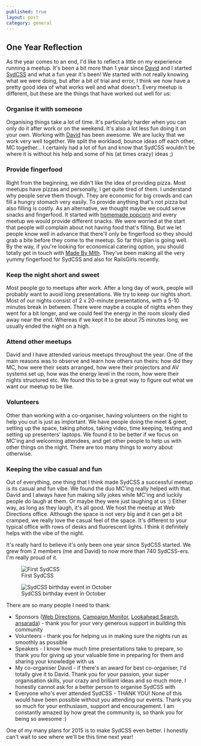 ```yaml
---
published: true
layout: post
category: general
---
```


## One Year Reflection

As the year comes to an end, I'd like to reflect a little on my experience running a meetup. It's been a bit more than 1 year since [David](http://twitter.com/dp_lewis) and I started [SydCSS](http://sydcss.com) and what a fun year it's been! We started with not really knowing what we were doing, but after a bit of trial and error, I think we now have a pretty good idea of what works well and what doesn't. Every meetup is different, but these are the things that have worked out well for us:

### Organise it with someone
Organising things take a lot of time. It's particularly harder when you can only do it after work or on the weekend. It's also a lot less fun doing it on your own. Working with [David](http://twitter.com/dp_lewis) has been awesome. We are lucky that we work very well together. We split the worklaod, bounce ideas off each other, MC together... I certainly had a lot of fun and know that SydCSS wouldn't be where it is without his help and some of his (at times crazy) ideas ;)

### Provide fingerfood
Right from the beginning, we didn't like the idea of providing pizza. Most meetups have pizzas and personally, I get quite tired of them. I understand why people serve them though. They are economic for big crowds and can fill a hungry stomach very easily. To provide anything that's not pizza but also filling is costly. As an alternative, we thought maybe we could serve snacks and fingerfood. It started with [homemade popcorn](http://fionachan.net/2013/10/first-sydcss.html) and every meetup we would provide different snacks. We were worried at the start that people will complain about not having food that's filling. But we let people know well in advance that there'll only be fingerfood so they should grab a bite before they come to the meetup. So far this plan is going well. By the way, if you're looking for economical catering option, you should totally get in touch with [Made By Mith](https://www.facebook.com/madebymith). They've been making all the very yummy fingerfood for SydCSS and also for RailsGirls recently.

### Keep the night short and sweet
Most people go to meetups after work. After a long day of work, people will probably want to avoid long presentations. We try to keep our nights short. Most of our nights consist of 2 x 20-minute presentations, with a 5-10 minutes break in between. There were maybe a couple of nights when they went for a bit longer, and we could feel the energy in the room slowly died away near the end. Whereas if we kept it to be about 75 minutes long, we usually ended the night on a high.

### Attend other meetups
David and I have attended various meetups throughout the year. One of the main reasons was to observe and learn how others run theirs: how did they MC, how were their seats arranged, how were their projectors and AV systems set up, how was the energy level in the room, how were their nights structured etc. We found this to be a great way to figure out what we want our meetup to be like.

### Volunteers
Other than working with a co-organiser, having volunteers on the night to help you out is just as important. We have people doing the meet & greet, setting up the space, taking photos, taking video, time keeping, testing and setting up presenters' laptops. We found it to be better if we focus on MC'ing and welcoming attendees, and get other people to help us with other things on the night. There are too many things to worry about otherwise.

### Keeping the vibe casual and fun
Out of everything, one thing that I think made SydCSS a successful meetup is its casual and fun vibe. We found the duo MC'ing really helped with that. David and I always have fun making silly jokes while MC'ing and luckily people do laugh at them. Or maybe they were just laughing at us :) Either way, as long as they laugh, it's all good. We host the meetup at Web Directions office. Although the space is not very big and it can get a bit cramped, we really love the casual feel of the space. It's different to your typical office with rows of desks and fluorescent lights. I think it definitely helps with the vibe of the night.

It's really hard to believe it's only been one year since SydCSS started. We grew from 2 members (me and David) to now more than 740 SydCSS-ers. I'm really proud of it. 

<figure class="txt-center">
    <img src="http://fionachan.net/assets/img/photos/sydcss04.jpg" alt="First SydCSS">
    <figcaption class="type-muted type-s">First SydCSS</figcaption>
</figure>

<figure class="txt-center">
    <img src="http://photos2.meetupstatic.com/photos/event/9/f/d/a/600_428920922.jpeg" alt="SydCSS birthday event in October">
    <figcaption class="type-muted type-s">SydCSS birthday event in October</figcaption>
</figure>

There are so many people I need to thank:
- Sponsors ([Web Directions](http://webdirections.org), [Campaign Monitor](http://campaignmonitor.com), [Lookahead Search](http://www.lookahead.com.au/), [ansarada](http://www.ansarada.com/)) - thank you for your very generous support in building this community
- Volunteers - thank you for helping us in making sure the nights run as smoothly as possible
- Speakers - I know how much time presentations take to prepare, so thank you for giving up your valuable time in preparing for them and sharing your knowledge with us
- My co-organiser David - if there's an award for best co-organiser, I'd totally give it to David. Thank you for your passion, your super organisation skills, your crazy and brilliant ideas and so much more. I honestly cannot ask for a better person to organise SydCSS with
- Everyone who's ever attended SydCSS - THANK YOU! None of this would have been possible without _you_ attending our events. Thank you so much for your enthusiasm, support and encouragement. I am constantly amazed by how great the community is, so thank you for being so awesome :)

One of my many plans for 2015 is to make SydCSS even better. I honestly can't wait to see where we'll be this time next year!
